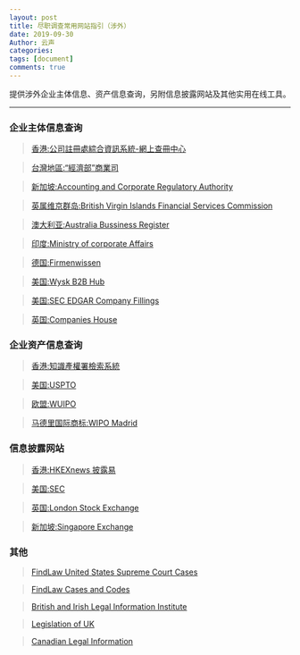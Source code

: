 ```yaml
---
layout: post
title: 尽职调查常用网站指引（涉外）
date: 2019-09-30
Author: 云声
categories: 
tags: [document]
comments: true
---
```



提供涉外企业主体信息、资产信息查询，另附信息披露网站及其他实用在线工具。



---



### 企业主体信息查询


> [香港:公司註冊處綜合資訊系統-網上查冊中心](https://www.icris.cr.gov.hk/csci/)

> [台灣地區:“經濟部”商業司](https://www.icris.cr.gov.hk/csci/)

> [新加坡:Accounting and Corporate Regulatory Authority](https://www.acra.gov.sg/home/)

> [英属维京群岛:British Virgin Islands Financial Services Commission](https://www.bvifsc.vg/en-gb/regulatedentities.aspx)

> [澳大利亚:Australia Bussiness Register](https://abr.business.gov.au/)

> [印度:Ministry of corporate Affairs](http://www.mca.gov.in/)

> [德国:Firmenwissen](https://www.firmenwissen.de/index.html)

> [美国:Wysk B2B Hub](http://www.wysk.com/index/)

> [美国:SEC EDGAR Company Fillings](https://www.sec.gov/edgar/searchedgar/companysearch.html)

> [英国:Companies House](https://www.gov.uk/government/organisations/companies-house)


### 企业资产信息查询


> [香港:知識產權署檢索系統](https://esearch.ipd.gov.hk/nis-pos-view/)

> [美国:USPTO](https://www.uspto.gov/)

> [欧盟:WUIPO](https://euipo.europa.eu/ohimportal/en/)

> [马德里国际商标:WIPO Madrid](https://www.wipo.int/madrid/en/)


### 信息披露网站


> [香港:HKEXnews 披露易](https://www.hkexnews.hk/index_c.htm)

> [美国:SEC](https://www.sec.gov/)

> [英国:London Stock Exchange](https://www.londonstockexchange.com/home/homepage.htm)

> [新加坡:Singapore Exchange](https://www2.sgx.com/)


### 其他


> [FindLaw United States Supreme Court Cases](https://caselaw.findlaw.com/court/us-supreme-court)

> [FindLaw Cases and Codes](https://caselaw.findlaw.com/)

> [British and Irish Legal Information Institute](http://www.bailii.org/)

> [Legislation of UK](http://www.legislation.gov.uk/)

> [Canadian Legal Information](https://www.canlii.org/en/)
